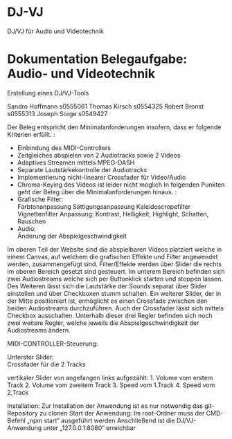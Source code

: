 # DJ-VJ
DJ/VJ für Audio und Videotechnik

# Dokumentation Belegaufgabe: Audio- und Videotechnik
Erstellung eines DJ/VJ-Tools

Sandro Hoffmann		s0555061
Thomas Kirsch 		s0554325
Robert Bronst		s0555313
Joseph Sorge		s0549427


Der Beleg entspricht den Minimalanforderungen insofern, dass er folgende Kriterien erfüllt. :
-	Einbindung des MIDI-Controllers
-	Zeitgleiches abspielen von 2 Audiotracks sowie 2 Videos
-	Adaptives Streamen mittels MPEG-DASH
-	Separate Lautstärkekontrolle der Audiotracks
-	Implementierung nicht-linearer Crossfader für Video/Audio
-	Chroma-Keying des Videos ist leider nicht möglich
In folgenden Punkten geht der Beleg über die Minimalanforderungen hinaus. :
-	Grafische Filter: 	
				Farbtonanpassung
				Sättigungsanpassung
				Kaleidoscropefilter
				Vignettenfilter
				Anpassung: Kontrast, Helligkeit, Highlight, Schatten, Rauschen
-	Audio:			
				Änderung der Abspielgeschwindigkeit

Im oberen Teil der Website sind die abspielbaren Videos platziert welche in einem Canvas, auf welchem die grafischen Effekte und Filter angewendet werden, zusammengefügt sind.
Filter/Effekte werden über Slider die rechts im oberen Bereich gesetzt sind gesteuert.
Im unterem Bereich befinden sich zwei Audiostreams welche sich per Buttonklick starten und stoppen lassen. Des Weiteren lässt sich die Lautstärke der Sounds separat über Slider einstellen und über Checkboxen stumm schalten.  Ein weiterer Slider, der in der Mitte positioniert ist, ermöglicht es einen Crossfade zwischen den beiden Audiostreams durchzuführen. Auch der Crossfader lässt sich mittels Checkbox ausschalten.
Unterhalb dieser drei Regler befinden sich noch zwei weitere Regler, welche jeweils die Abspielgeschwindigkeit der Audiostreams ändern.

MIDI-CONTROLLER-Steuerung:
 

Unterster Slider:  
Crossfader für die 2 Tracks

vertikaler Slider von angefangen links aufgezählt:
	1. Volume vom erstem Track
	2. Volume vom zweitem Track
3. Speed vom 1.Track
4. Speed vom 2,Track

Installation:
Zur Installation der Anwendung ist es nur notwendig das git-Repository zu clonen
Start der Anwendung:
Im root-Ordner muss der CMD-Befehl „npm start“ ausgeführt werden
Anschließend ist die DJ/VJ-Anwendung unter „127.0.0.1:8080“ erreichbar
